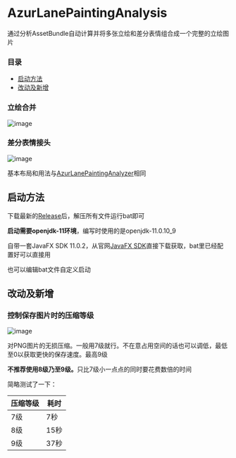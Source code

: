 # AzurLanePaintingAnalysis
通过分析AssetBundle自动计算并将多张立绘和差分表情组合成一个完整的立绘图片

### 目录

- [启动方法](启动方法)
- [改动及新增](https://github.com/Deficuet/AzurLanePaintingAnalysis-Kt/edit/main/README.md#%E6%94%B9%E5%8A%A8%E5%8F%8A%E6%96%B0%E5%A2%9E)

### 立绘合并
![image](https://user-images.githubusercontent.com/36525579/163659659-baebddf8-b848-45ee-8154-b46daea25081.png)

### 差分表情接头
![image](https://user-images.githubusercontent.com/36525579/163659667-325deefe-2280-4523-9459-8caa688757f7.png)


基本布局和用法与[AzurLanePaintingAnalyzer](https://github.com/Deficuet/AzurLanePaintingAnalyzer)相同

## 启动方法
下载最新的[Release](https://github.com/Deficuet/AzurLanePaintingAnalysis-Kt/releases)后，解压所有文件运行bat即可

<b>启动需要openjdk-11环境</b>，编写时使用的是openjdk-11.0.10_9

自带一套JavaFX SDK 11.0.2，从官网[JavaFX SDK](https://gluonhq.com/products/javafx/)直接下载获取，bat里已经配置好可以直接用

也可以编辑bat文件自定义启动

## 改动及新增
### 控制保存图片时的压缩等级
![image](https://user-images.githubusercontent.com/36525579/163660015-59cb2b4c-4055-4e13-aa92-2021dc260ac1.png)

对PNG图片的无损压缩。一般用7级就行。不在意占用空间的话也可以调低，最低至0以获取更快的保存速度。最高9级

<b>不推荐使用8级乃至9级。</b>只比7级小一点点的同时要花费数倍的时间

简略测试了一下：

| 压缩等级 | 耗时 |
| ------- | ---- |
|   7级   |  7秒 |
|   8级   | 15秒 |
|   9级   | 37秒 |
